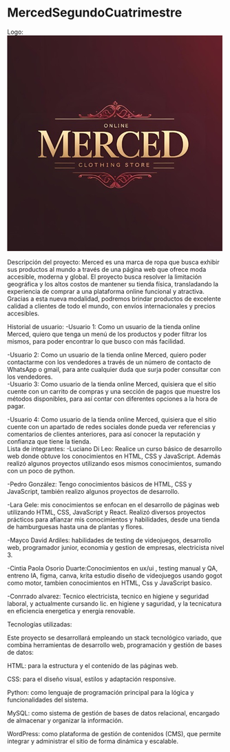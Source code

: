 # MercedSegundoCuatrimestre

Logo: ![logo de merced](images/logo-merced.jpeg)

Descripción del proyecto:
Merced es una marca de ropa que busca exhibir sus productos al mundo a través de una página web que ofrece moda accesible, moderna y global. El proyecto busca resolver la limitación geográfica y los altos costos de mantener su tienda física, transladando la experiencia de comprar a una plataforma online funcional y atractiva. Gracias a esta nueva modalidad, podremos brindar productos de excelente calidad a clientes de todo el mundo, con envíos internacionales y precios accesibles.<br>

Historial de usuario:
-Usuario 1: Como un usuario de la tienda online Merced, quiero que tenga un menú de los productos y poder filtrar los mismos, para poder encontrar lo que busco con más facilidad.<br>

-Usuario 2: Como un usuario de la tienda online Merced, quiero poder contactarme con los vendedores a través de un número de contacto de WhatsApp o gmail, para ante cualquier duda que surja poder consultar con los vendedores.<br>
-Usuario 3: Como usuario de la tienda online Merced, quisiera que el sitio cuente con un carrito de compras y una sección de pagos que muestre los métodos disponibles, para así contar con diferentes opciones a la hora de pagar.<br>

-Usuario 4: Como usuario de la tienda online Merced, quisiera que el sitio cuente con un apartado de redes sociales donde pueda ver referencias y comentarios de clientes anteriores, para así conocer la reputación y confianza que tiene la tienda.<br>
Lista de integrantes:
-Luciano Di Leo: Realice un curso básico de desarrollo web donde obtuve los conocimientos en HTML, CSS y JavaScript. Además realizó algunos proyectos utilizando esos mismos conocimientos, sumando con un poco de python.<br>

-Pedro González: Tengo conocimientos básicos de HTML, CSS y JavaScript, también realizo algunos proyectos de desarrollo.

-Lara Gele: mis conocimientos se enfocan en el desarrollo de páginas web utilizando HTML, CSS, JavaScript y React. Realizó diversos proyectos prácticos para afianzar mis conocimientos y habilidades, desde una tienda de hamburguesas hasta una de plantas y flores.<br>

-Mayco David Ardiles: habilidades de testing de videojuegos, desarrollo web, programador junior, economia y gestion de empresas, electricista nivel 3.<br>

-Cintia Paola Osorio Duarte:Conocimientos en ux/ui , testing manual y QA, entreno IA, figma, canva, krita estudio diseño de videojuegos usando gogot como motor, tambien conocimientos en HTML, Css y JavaScript basico.<br>

-Conrrado alvarez: Tecnico electricista, tecnico en higiene y seguridad laboral, y actualmente cursando lic. en higiene y saguridad, y la tecnicatura en eficiencia energetica y energia renovable.<br>

Tecnologías utilizadas:<br>

Este proyecto se desarrollará empleando un stack tecnológico variado, que combina herramientas de desarrollo web, programación y gestión de bases de datos:<br>

HTML: para la estructura y el contenido de las páginas web.<br>

CSS: para el diseño visual, estilos y adaptación responsive.<br>

Python: como lenguaje de programación principal para la lógica y funcionalidades del sistema.<br>

MySQL: como sistema de gestión de bases de datos relacional, encargado de almacenar y organizar la información.<br>

WordPress: como plataforma de gestión de contenidos (CMS), que permite integrar y administrar el sitio de forma dinámica y escalable.<br>